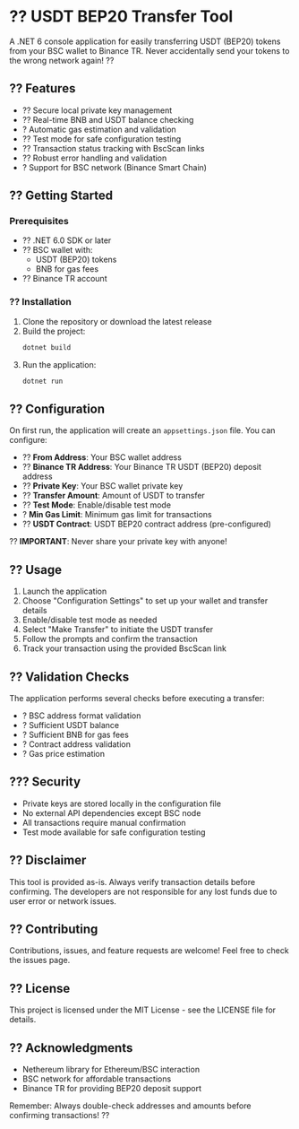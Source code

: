 # ?? USDT BEP20 Transfer Tool

A .NET 6 console application for easily transferring USDT (BEP20) tokens from your BSC wallet to Binance TR. Never accidentally send your tokens to the wrong network again! ??

## ?? Features

- ?? Secure local private key management
- ?? Real-time BNB and USDT balance checking
- ? Automatic gas estimation and validation
- ?? Test mode for safe configuration testing
- ?? Transaction status tracking with BscScan links
- ?? Robust error handling and validation
- ? Support for BSC network (Binance Smart Chain)

## ?? Getting Started

### Prerequisites

- ?? .NET 6.0 SDK or later
- ?? BSC wallet with:
  - USDT (BEP20) tokens
  - BNB for gas fees
- ?? Binance TR account

### ?? Installation

1. Clone the repository or download the latest release 
2. Build the project:
   ```bash
   dotnet build
   ```
3. Run the application:
   ```bash
   dotnet run
   ```

## ?? Configuration

On first run, the application will create an `appsettings.json` file. You can configure:

- ?? **From Address**: Your BSC wallet address
- ?? **Binance TR Address**: Your Binance TR USDT (BEP20) deposit address
- ?? **Private Key**: Your BSC wallet private key
- ?? **Transfer Amount**: Amount of USDT to transfer
- ?? **Test Mode**: Enable/disable test mode
- ? **Min Gas Limit**: Minimum gas limit for transactions
- ?? **USDT Contract**: USDT BEP20 contract address (pre-configured)

?? **IMPORTANT**: Never share your private key with anyone!

## ?? Usage

1. Launch the application
2. Choose "Configuration Settings" to set up your wallet and transfer details
3. Enable/disable test mode as needed
4. Select "Make Transfer" to initiate the USDT transfer
5. Follow the prompts and confirm the transaction
6. Track your transaction using the provided BscScan link

## ?? Validation Checks

The application performs several checks before executing a transfer:

- ? BSC address format validation
- ? Sufficient USDT balance
- ? Sufficient BNB for gas fees
- ? Contract address validation
- ? Gas price estimation

## ??? Security

- Private keys are stored locally in the configuration file
- No external API dependencies except BSC node
- All transactions require manual confirmation
- Test mode available for safe configuration testing

## ?? Disclaimer

This tool is provided as-is. Always verify transaction details before confirming. The developers are not responsible for any lost funds due to user error or network issues.

## ?? Contributing

Contributions, issues, and feature requests are welcome! Feel free to check the issues page.

## ?? License

This project is licensed under the MIT License - see the LICENSE file for details.

## ?? Acknowledgments

- Nethereum library for Ethereum/BSC interaction
- BSC network for affordable transactions
- Binance TR for providing BEP20 deposit support

Remember: Always double-check addresses and amounts before confirming transactions! ??